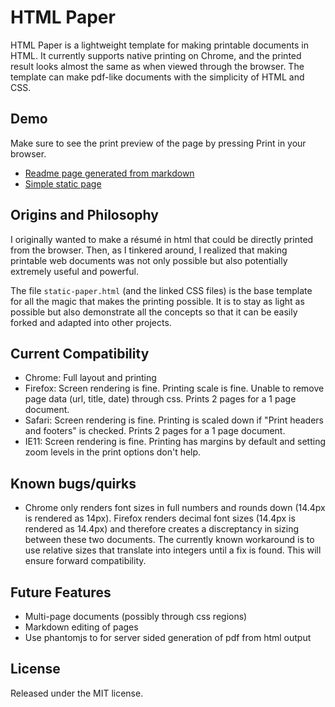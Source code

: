 HTML Paper
=========

HTML Paper is a lightweight template for making printable documents in HTML. It currently supports native printing on Chrome, and the printed result looks almost the same as when viewed through the browser. The template can make pdf-like documents with the simplicity of HTML and CSS.

## Demo
Make sure to see the print preview of the page by pressing Print in your browser.
- [Readme page generated from markdown](http://irisli.github.io/html-paper/markdown-paper.html)
- [Simple static page](http://irisli.github.io/html-paper/static-paper.html)

## Origins and Philosophy
I originally wanted to make a résumé in html that could be directly printed from the browser. Then, as I tinkered around, I realized that making printable web documents was not only possible but also potentially extremely useful and powerful.

The file `static-paper.html` (and the linked CSS files) is the base template for all the magic that makes the printing possible. It is to stay as light as possible but also demonstrate all the concepts so that it can be easily forked and adapted into other projects.

## Current Compatibility
- Chrome: Full layout and printing
- Firefox: Screen rendering is fine. Printing scale is fine. Unable to remove page data (url, title, date) through css. Prints 2 pages for a 1 page document.
- Safari: Screen rendering is fine. Printing is scaled down if "Print headers and footers" is checked. Prints 2 pages for a 1 page document.
- IE11: Screen rendering is fine. Printing has margins by default and setting zoom levels in the print options don't help.

## Known bugs/quirks
- Chrome only renders font sizes in full numbers and rounds down (14.4px is rendered as 14px). Firefox renders decimal font sizes (14.4px is rendered as 14.4px) and therefore creates a discreptancy in sizing between these two documents. The currently known workaround is to use relative sizes that translate into integers until a fix is found. This will ensure forward compatibility.

## Future Features
- Multi-page documents (possibly through css regions)
- Markdown editing of pages
- Use phantomjs to for server sided generation of pdf from html output

## License
Released under the MIT license.

